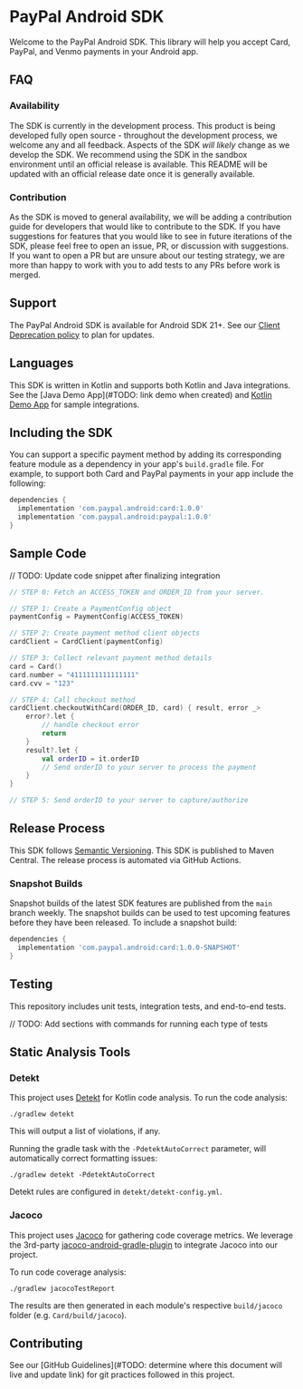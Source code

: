 # PayPal Android SDK
Welcome to the PayPal Android SDK. This library will help you accept Card, PayPal, and Venmo payments in your Android app.

## FAQ
### Availability
The SDK is currently in the development process. This product is being developed fully open source - throughout the development process, we welcome any and all feedback. Aspects of the SDK _will likely_ change as we develop the SDK. We recommend using the SDK in the sandbox environment until an official release is available. This README will be updated with an official release date once it is generally available.

### Contribution
As the SDK is moved to general availability, we will be adding a contribution guide for developers that would like to contribute to the SDK. If you have suggestions for features that you would like to see in future iterations of the SDK, please feel free to open an issue, PR, or discussion with suggestions. If you want to open a PR but are unsure about our testing strategy, we are more than happy to work with you to add tests to any PRs before work is merged.

## Support
The PayPal Android SDK is available for Android SDK 21+. See our [Client Deprecation policy](https://developer.paypal.com/braintree/docs/guides/client-sdk/deprecation-policy/android/v4) to plan for updates.

## Languages
This SDK is written in Kotlin and supports both Kotlin and Java integrations. See the [Java Demo App](#TODO: link demo when created) and [Kotlin Demo App](/Demo) for sample integrations. 

## Including the SDK
You can support a specific payment method by adding its corresponding feature module as a dependency in your app's `build.gradle` file.
For example, to support both Card and PayPal payments in your app include the following:

```groovy
dependencies {
  implementation 'com.paypal.android:card:1.0.0'
  implementation 'com.paypal.android:paypal:1.0.0'
}
```

## Sample Code

// TODO: Update code snippet after finalizing integration

```kotlin
// STEP 0: Fetch an ACCESS_TOKEN and ORDER_ID from your server.

// STEP 1: Create a PaymentConfig object
paymentConfig = PaymentConfig(ACCESS_TOKEN)

// STEP 2: Create payment method client objects
cardClient = CardClient(paymentConfig)

// STEP 3: Collect relevant payment method details
card = Card()
card.number = "4111111111111111"
card.cvv = "123"

// STEP 4: Call checkout method
cardClient.checkoutWithCard(ORDER_ID, card) { result, error _>
    error?.let {
        // handle checkout error
        return
    }
    result?.let {
        val orderID = it.orderID 
        // Send orderID to your server to process the payment
    }
}

// STEP 5: Send orderID to your server to capture/authorize
```
## Release Process
This SDK follows [Semantic Versioning](https://semver.org/). This SDK is published to Maven Central. The release process is automated via GitHub Actions.

### Snapshot Builds
Snapshot builds of the latest SDK features are published from the `main` branch weekly. The snapshot builds can be used to test upcoming features before they have been released. To include a snapshot build:

```groovy
dependencies {
  implementation 'com.paypal.android:card:1.0.0-SNAPSHOT'
}
```

## Testing

This repository includes unit tests, integration tests, and end-to-end tests.

// TODO: Add sections with commands for running each type of tests 

## Static Analysis Tools

### Detekt
This project uses [Detekt](https://github.com/detekt/detekt) for Kotlin code analysis. To run the code analysis:
```
./gradlew detekt
```
This will output a list of violations, if any.

Running the gradle task with the `-PdetektAutoCorrect` parameter, will automatically correct formatting issues:
```
./gradlew detekt -PdetektAutoCorrect
```

Detekt rules are configured in `detekt/detekt-config.yml`.

### Jacoco

This project uses [Jacoco](https://www.jacoco.org/jacoco/) for gathering code coverage metrics. We leverage the 3rd-party [jacoco-android-gradle-plugin](https://github.com/arturdm/jacoco-android-gradle-plugin) to integrate Jacoco into our project.

To run code coverage analysis:

```
./gradlew jacocoTestReport
```

The results are then generated in each module's respective `build/jacoco` folder (e.g. `Card/build/jacoco`).

## Contributing

See our [GitHub Guidelines](#TODO: determine where this document will live and update link) for git practices followed in this project.

